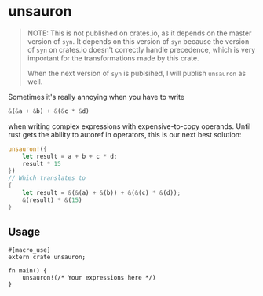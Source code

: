 # unsauron

> NOTE: This is not published on crates.io, as it depends on the master version
> of `syn`. It depends on this version of `syn` because the version of `syn` on
> crates.io doesn't correctly handle precedence, which is very important for the
> transformations made by this crate.
> 
> When the next version of `syn` is publsihed, I will publish `unsauron` as well.

Sometimes it's really annoying when you have to write

```rust
&(&a + &b) + &(&c * &d)
```

when writing complex expressions with expensive-to-copy operands. Until rust
gets the ability to autoref in operators, this is our next best solution:

```rust
unsauron!({
    let result = a + b + c * d;
    result * 15
})
// Which translates to
{
    let result = &(&(a) + &(b)) + &(&(c) * &(d));
    &(result) * &(15)
}
```

## Usage


```
#[macro_use]
extern crate unsauron;

fn main() {
    unsauron!(/* Your expressions here */)
}
```

